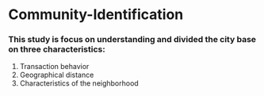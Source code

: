 # Community-Identification

### This study is focus on understanding and divided the city base on three characteristics:
1. Transaction behavior
2. Geographical distance
3. Characteristics of the neighborhood
